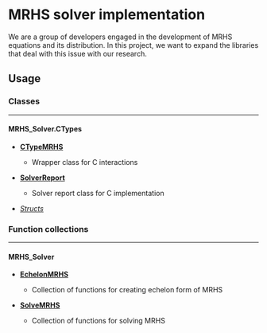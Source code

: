 # MRHS solver implementation
We are a group of developers engaged in the development of MRHS equations and its distribution. In this project, we want to expand the libraries that deal with this issue with our research.

## Usage 

### Classes 

---

#### MRHS_Solver.CTypes

- [**CTypeMRHS**](CTypeMRHS.md) 
  - Wrapper class for C interactions

- [**SolverReport**](SolverReport.md)
  - Solver report class for C implementation 
  
- [*Structs*](CStructs.md)


### Function collections

---

#### MRHS_Solver

- [**EchelonMRHS**](EchelonMRHS.md)
  - Collection of functions for creating echelon form of MRHS

- [**SolveMRHS**](SolveMRHS.md)
  - Collection of functions for solving MRHS




        

